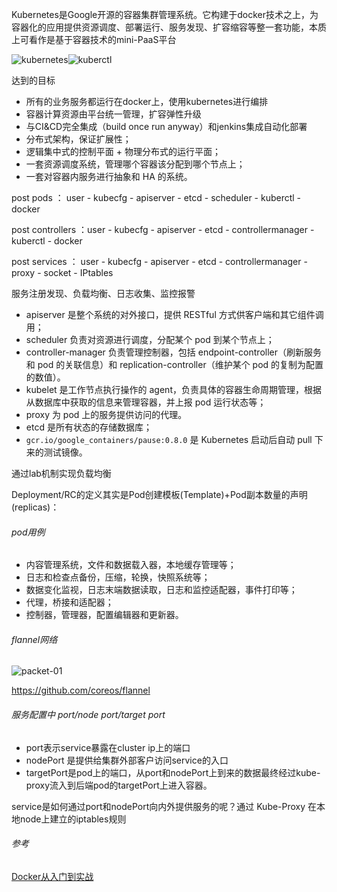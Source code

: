 Kubernetes是Google开源的容器集群管理系统。它构建于docker技术之上，为容器化的应用提供资源调度、部署运行、服务发现、扩容缩容等整一套功能，本质上可看作是基于容器技术的mini-PaaS平台

![kubernetes](/Users/tamchen/Documents/project/material/kubernetes.jpg)![kuberctl](/Users/tamchen/Documents/project/material/kuberctl.jpg)

达到的目标

- 所有的业务服务都运行在docker上，使用kubernetes进行编排
- 容器计算资源由平台统一管理，扩容弹性升级
- 与CI&CD完全集成（build once run anyway）和jenkins集成自动化部署
- 分布式架构，保证扩展性；
- 逻辑集中式的控制平面 + 物理分布式的运行平面；
- 一套资源调度系统，管理哪个容器该分配到哪个节点上；
- 一套对容器内服务进行抽象和 HA 的系统。



post pods ： user - kubecfg - apiserver - etcd - scheduler - kuberctl - docker 

post controllers ：user - kubecfg - apiserver - etcd - controllermanager - kuberctl - docker

post services ： user - kubecfg - apiserver - etcd - controllermanager  - proxy - socket - IPtables

服务注册发现、负载均衡、日志收集、监控报警

- apiserver 是整个系统的对外接口，提供 RESTful 方式供客户端和其它组件调用；
- scheduler 负责对资源进行调度，分配某个 pod 到某个节点上；
- controller-manager 负责管理控制器，包括 endpoint-controller（刷新服务和 pod 的关联信息）和 replication-controller（维护某个 pod 的复制为配置的数值）。
- kubelet 是工作节点执行操作的 agent，负责具体的容器生命周期管理，根据从数据库中获取的信息来管理容器，并上报 pod 运行状态等；
- proxy 为 pod 上的服务提供访问的代理。
- etcd 是所有状态的存储数据库；
- `gcr.io/google_containers/pause:0.8.0` 是 Kubernetes 启动后自动 pull 下来的测试镜像。

通过lab机制实现负载均衡

Deployment/RC的定义其实是Pod创建模板(Template)+Pod副本数量的声明(replicas)：

###### pod用例

- 内容管理系统，文件和数据载入器，本地缓存管理等；
- 日志和检查点备份，压缩，轮换，快照系统等；
- 数据变化监视，日志末端数据读取，日志和监控适配器，事件打印等；
- 代理，桥接和适配器；
- 控制器，管理器，配置编辑器和更新器。

###### flannel网络

![packet-01](/Users/tamchen/Documents/project/material/packet-01.png)

https://github.com/coreos/flannel

###### 服务配置中 port/node port/target port

- port表示service暴露在cluster ip上的端口
- nodePort 是提供给集群外部客户访问service的入口
- targetPort是pod上的端口，从port和nodePort上到来的数据最终经过kube-proxy流入到后端pod的targetPort上进入容器。

service是如何通过port和nodePort向内外提供服务的呢？通过 Kube-Proxy 在本地node上建立的iptables规则

###### 参考

[Docker从入门到实战](http://www.kancloud.cn/maozhenggang/docker-api/94298)